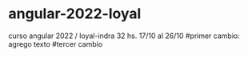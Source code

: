 # angular-2022-loyal
curso angular 2022 / loyal-indra 32 hs.
17/10 al 26/10
#primer cambio: agrego texto
#tercer cambio